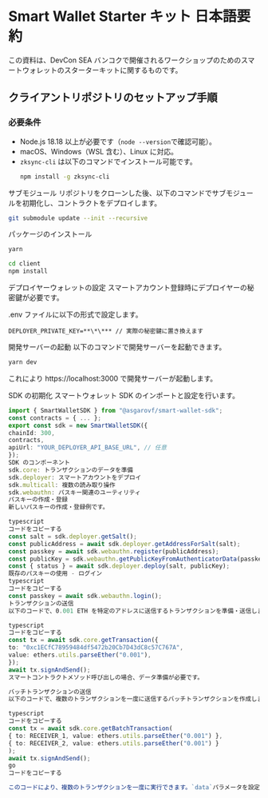 # Smart Wallet Starter キット 日本語要約

この資料は、DevCon SEA バンコクで開催されるワークショップのためのスマートウォレットのスターターキットに関するものです。

## クライアントリポジトリのセットアップ手順

### 必要条件

- Node.js 18.18 以上が必要です（`node --version`で確認可能）。
- macOS、Windows（WSL 含む）、Linux に対応。
- `zksync-cli` は以下のコマンドでインストール可能です。
  ```bash
  npm install -g zksync-cli
  ```

サブモジュール
リポジトリをクローンした後、以下のコマンドでサブモジュールを初期化し、コントラクトをデプロイします。

```bash
git submodule update --init --recursive
```

パッケージのインストール

```bash
yarn
```

```bash
cd client
npm install
```

デプロイヤーウォレットの設定
スマートアカウント登録時にデプロイヤーの秘密鍵が必要です。

.env ファイルに以下の形式で設定します。

```plaintext
DEPLOYER_PRIVATE_KEY=**\*\*** // 実際の秘密鍵に置き換えます
```

開発サーバーの起動
以下のコマンドで開発サーバーを起動できます。

```bash
yarn dev
```

これにより https://localhost:3000 で開発サーバーが起動します。

SDK の初期化
スマートウォレット SDK のインポートと設定を行います。

```typescript
import { SmartWalletSDK } from "@asgarovf/smart-wallet-sdk";
const contracts = { ... };
export const sdk = new SmartWalletSDK({
chainId: 300,
contracts,
apiUrl: "YOUR_DEPLOYER_API_BASE_URL", // 任意
});
SDK のコンポーネント
sdk.core: トランザクションのデータを準備
sdk.deployer: スマートアカウントをデプロイ
sdk.multicall: 複数の読み取り操作
sdk.webauthn: パスキー関連のユーティリティ
パスキーの作成・登録
新しいパスキーの作成・登録例です。

typescript
コードをコピーする
const salt = sdk.deployer.getSalt();
const publicAddress = await sdk.deployer.getAddressForSalt(salt);
const passkey = await sdk.webauthn.register(publicAddress);
const publicKey = sdk.webauthn.getPublicKeyFromAuthenticatorData(passkey.authenticatorData);
const { status } = await sdk.deployer.deploy(salt, publicKey);
既存のパスキーの使用 - ログイン
typescript
コードをコピーする
const passkey = await sdk.webauthn.login();
トランザクションの送信
以下のコードで、0.001 ETH を特定のアドレスに送信するトランザクションを準備・送信します。

typescript
コードをコピーする
const tx = await sdk.core.getTransaction({
to: "0xc1ECfC78959484df5472b20Cb7D43dC8c57C767A",
value: ethers.utils.parseEther("0.001"),
});
await tx.signAndSend();
スマートコントラクトメソッド呼び出しの場合、データ準備が必要です。

バッチトランザクションの送信
以下のコードで、複数のトランザクションを一度に送信するバッチトランザクションを作成します。

typescript
コードをコピーする
const tx = await sdk.core.getBatchTransaction(
{ to: RECEIVER_1, value: ethers.utils.parseEther("0.001") },
{ to: RECEIVER_2, value: ethers.utils.parseEther("0.001") }
);
await tx.signAndSend();
go
コードをコピーする

このコードにより、複数のトランザクションを一度に実行できます。`data`パラメータを設定することで、複数のスマ
```
